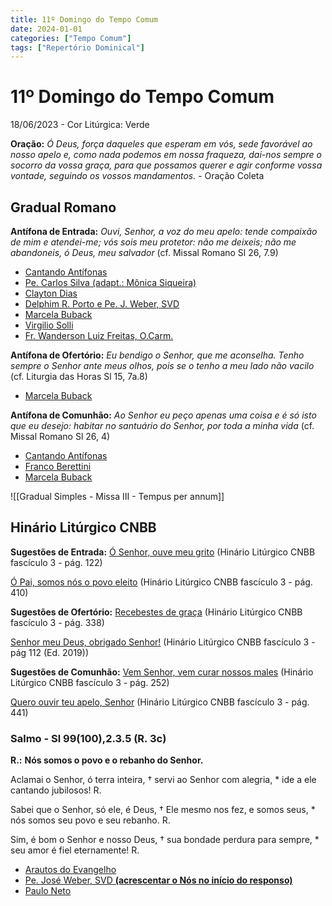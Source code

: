 ```yaml
---
title: 11º Domingo do Tempo Comum
date: 2024-01-01
categories: ["Tempo Comum"]
tags: ["Repertório Dominical"]
---
```


# 11º Domingo do Tempo Comum
18/06/2023 - Cor Litúrgica: Verde

**Oração:** *Ó Deus, força daqueles que esperam em vós, sede favorável ao nosso apelo e, como nada podemos em nossa fraqueza, dai-nos sempre o socorro da vossa graça, para que possamos querer e agir conforme vossa vontade, seguindo os vossos mandamentos.* - Oração Coleta

## Gradual Romano
**Antífona de Entrada:** *Ouvi, Senhor, a voz do meu apelo: tende compaixão de mim e atendei-me; vós sois meu protetor: não me deixeis; não me abandoneis, ó Deus, meu salvador* (cf. Missal Romano Sl 26, 7.9)
- [Cantando Antífonas](https://youtu.be/r6PKvNEUo5g)
- [Pe. Carlos Silva (adapt.: Mônica Siqueira)](https://youtu.be/0SXvXvMaJ9U)
- [Clayton Dias](https://youtu.be/VPnnmwBR3EI)
- [Delphim R. Porto e Pe. J. Weber, SVD](https://youtu.be/HwBT9LUvMUQ)
- [Marcela Buback](https://youtu.be/gHtQ7JKlfs4)
- [Virgilio Solli](https://youtu.be/r12gAD0aVQg)
- [Fr. Wanderson Luiz Freitas, O.Carm.](https://youtu.be/ehnf9sdxv-0)

**Antífona de Ofertório:** *Eu bendigo o Senhor, que me aconselha. Tenho sempre o Senhor ante meus olhos, pois se o tenho a meu lado não vacilo* (cf. Liturgia das Horas Sl 15, 7a.8)
- [Marcela Buback](https://youtu.be/q97vfQE8pTo)

**Antífona de Comunhão:** *Ao Senhor eu peço apenas uma coisa e é só isto que eu desejo: habitar no santuário do Senhor, por toda a minha vida* (cf. Missal Romano Sl 26, 4)
- [Cantando Antífonas](https://youtu.be/nPdrRwD4TWI)
- [Franco Berettini](https://youtu.be/-bJ1VwpjHxc)
- [Marcela Buback](https://youtu.be/M1ezpryELEc)

![[Gradual Simples - Missa III - Tempus per annum]]


## Hinário Litúrgico CNBB
**Sugestões de Entrada:** 
[Ó Senhor, ouve meu grito](https://youtu.be/l80OrPSqknQ)
(Hinário Litúrgico CNBB fascículo 3 - pág. 122)

[Ó Pai, somos nós o povo eleito](https://youtu.be/1OrBtKwJot4)
(Hinário Litúrgico CNBB fascículo 3 - pág. 410)

**Sugestões de Ofertório:**
[Recebestes de graça](https://youtu.be/7dlJW5PVvY0)
(Hinário Litúrgico CNBB fascículo 3 - pág. 338)

[Senhor meu Deus, obrigado Senhor!](https://youtu.be/UQnCiQSWrek)
(Hinário Litúrgico CNBB fascículo 3 - pág 112 (Ed. 2019))

**Sugestões de Comunhão:**
[Vem Senhor, vem curar nossos males](https://youtu.be/Djiq6Lj1bN4)
(Hinário Litúrgico CNBB fascículo 3 - pág. 252)

[Quero ouvir teu apelo, Senhor](https://youtu.be/Vv07fzZfTrw)
(Hinário Litúrgico CNBB fascículo 3 - pág. 441)

### Salmo - Sl 99(100),2.3.5 (R. 3c)

**R.:** **Nós somos o povo e o rebanho do Senhor.**

Aclamai o Senhor, ó terra inteira, †
servi ao Senhor com alegria, *
ide a ele cantando jubilosos! R.

Sabei que o Senhor, só ele, é Deus, †
Ele mesmo nos fez, e somos seus, *
nós somos seu povo e seu rebanho. R.

Sim, é bom o Senhor e nosso Deus, †
sua bondade perdura para sempre, *
seu amor é fiel eternamente! R.

- [Arautos do Evangelho](https://youtu.be/4xa1ZL1ZjIs)
- [Pe. José Weber, SVD **(acrescentar o Nós no início do responso)**](https://youtu.be/dVOp0yMIGmI)
- [Paulo Neto](https://youtu.be/CY3EJfmSveI?t=73)

